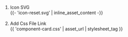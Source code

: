 <ol>
  <li>
    Icon SVG <br>
    {{- 'icon-reset.svg' | inline_asset_content -}}
  </li>
  <br>
  <li>
    Add Css File Link <br>
    {{ 'component-card.css' | asset_url | stylesheet_tag }}
  </li>
</ol>

